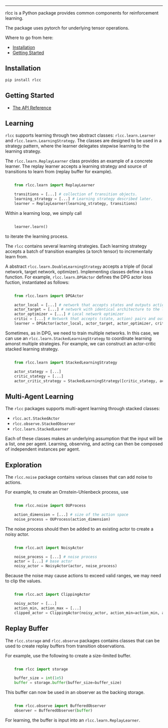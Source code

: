--------------------------------------------------------------------------------

rlcc is a Python package provides common components for reinforcement learning.  

The package uses pytorch for underlying tensor operations.

Where to go from here:

- [Installation](#installation)
- [Getting Started](#getting-started)

## Installation

```bash
pip install rlcc
```

## Getting Started

- [The API Reference](https://pjordan.github.io/rlcc/)

## Learning

`rlcc` supports learning through two abstract classes: `rlcc.learn.Learner` and `rlcc.learn.LearningStrategy`.
The classes are designed to be used in a strategy pattern, where the learner delegates stepwise learning
to the learning strategy.

The `rlcc.learn.ReplayLearner` class provides an example of a concrete learner.  The replay learner accepts
a learning strategy and source of transitions to learn from (replay buffer for example).

```python

    from rlcc.learn import ReplayLearner

    transitions = [...] # collection of transition objects.
    learning_strategy = [...] # Learning strategy described later.
    learner = ReplayLearner(learning_strategy, transitions)
```

Within a learning loop, we simply call

```python

    learner.learn()
```

to iterate the learning process.

The `rlcc` contains several learning strategies.  Each learning strategy accepts 
a batch of transition examples (a torch tensor) to incrementally learn from.


A abstract `rlcc.learn.DoubleLearningStrategy` accepts a triple of (local network, target network, optimizer).
Implementing classes define a loss function.  For example, `rlcc.learn.DPGActor` defines the DPG actor loss fuction,
instantiated as follows:


```python

    from rlcc.learn import DPGActor

    actor_local = [...] # network that accepts states and outputs actions
    actor_target = [...] # network with identical architecture to the local network
    actor_optimizer = [...] # Local network optimizer
    critic = [...] # Network that accepts (state, action) pairs and outputs the q-estimates
    learner = DPGActor(actor_local, actor_target, actor_optimizer, critic)
```

Sometimes, as in DPG, we need to train multiple networks.  In this case, we can use an
`rlcc.learn.StackedLearningStrategy` to coordinate learning amonst multiple strategies.
For example, we can construct an actor-critic stacked learning strategy.


```python

    from rlcc.learn import StackedLearningStrategy

    actor_stategy = [...]
    critic_stategy = [...] 
    actor_critic_strategy = StackedLearningStrategy([critic_stategy, actor_stategy])
```

## Multi-Agent Learning

The `rlcc` packages supports multi-agent learning through stacked classes: 

- `rlcc.act.StackedActor`
- `rlcc.observe.StackedObserver`
- `rlcc.learn.StackedLearner`

Each of these classes makes an underlying assumption that the input will be a list,
one per agent.  Learning, observing, and acting can then be composed of independent
instances per agent.

## Exploration

The `rlcc.noise` package contains various classes that can add noise to actions.

For example, to create an Ornstein-Uhlenbeck process, use

```python

    from rlcc.noise import OUProcess

    action_dimension = [...] # size of the action space
    noise_process = OUProcess(action_dimension)
```

The noise process should then be added to an existing actor to create a noisy actor.

```python

    from rlcc.act import NoisyActor

    noise_process = [...] # noise process
    actor = [...] # base actor
    noisy_actor = NoisyActor(actor, noise_process)
```

Because the noise may cause actions to exceed valid ranges, we may need to clip the values.

```python

    from rlcc.act import ClippingActor

    noisy_actor = [...]
    action_min, action_max = [...]
    clipped_actor = ClippingActor(noisy_actor, action_min=action_min, action_max=action_max)
```

## Replay Buffer

The `rlcc.storage` and `rlcc.observe` packages contains classes that can be used to create replay buffers from transition observations.

For example, use the following to create a size-limited buffer.

```python

    from rlcc import storage

    buffer_size = int(1e5) 
    buffer = storage.buffer(buffer_size=buffer_size)
```

This buffer can now be used in an observer as the backing storage.

```python

    from rlcc.observe import BufferedObserver
    observer = BufferedObserver(buffer)
```
For learning, the buffer is input into an `rlcc.learn.ReplayLearner`.

